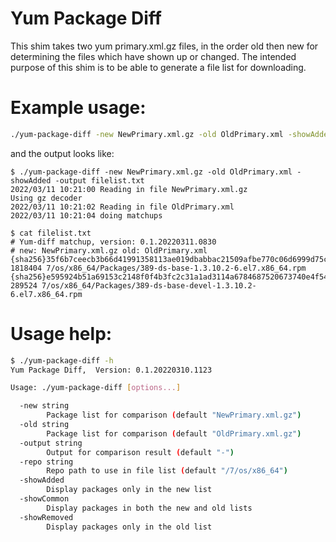 # Yum Package Diff

This shim takes two yum primary.xml.gz files, in the order old then new for
determining the files which have shown up or changed.  The intended purpose of this
shim is to be able to generate a file list for downloading.

# Example usage:
```bash
./yum-package-diff -new NewPrimary.xml.gz -old OldPrimary.xml -showAdded -output filelist.txt
```

and the output looks like:
```
$ ./yum-package-diff -new NewPrimary.xml.gz -old OldPrimary.xml -showAdded -output filelist.txt
2022/03/11 10:21:00 Reading in file NewPrimary.xml.gz
Using gz decoder
2022/03/11 10:21:02 Reading in file OldPrimary.xml
2022/03/11 10:21:04 doing matchups

$ cat filelist.txt
# Yum-diff matchup, version: 0.1.20220311.0830
# new: NewPrimary.xml.gz old: OldPrimary.xml
{sha256}35f6b7ceecb3b66d41991358113ae019dbabbac21509afbe770c06d6999d75c7 1818404 7/os/x86_64/Packages/389-ds-base-1.3.10.2-6.el7.x86_64.rpm
{sha256}e595924b51a69153c2148f0f4b3fc2c31a1ad3114a6784687520673740e4f54a 289524 7/os/x86_64/Packages/389-ds-base-devel-1.3.10.2-6.el7.x86_64.rpm
```


# Usage help:
```bash
$ ./yum-package-diff -h
Yum Package Diff,  Version: 0.1.20220310.1123

Usage: ./yum-package-diff [options...]

  -new string
        Package list for comparison (default "NewPrimary.xml.gz")
  -old string
        Package list for comparison (default "OldPrimary.xml.gz")
  -output string
        Output for comparison result (default "-")
  -repo string
        Repo path to use in file list (default "/7/os/x86_64")
  -showAdded
        Display packages only in the new list
  -showCommon
        Display packages in both the new and old lists
  -showRemoved
        Display packages only in the old list
```





